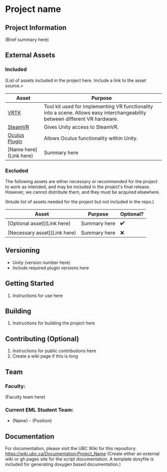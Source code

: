 # Project name
## Project Information
(Brief summary here)

## External Assets

### Included
(List of assets included in the project here. Include a link to the asset source.>

| Asset | Purpose |
| ------ | ------ |
| [VRTK](https://github.com/ExtendRealityLtd/VRTK) | Tool kit used for implementing VR functionality into a scene. Allows easy interchangeability between different VR hardware. |
| [SteamVR](https://github.com/ValveSoftware/steamvr_unity_plugin) | Gives Unity access to SteamVR. | 
| [Oculus Plugin](https://assetstore.unity.com/packages/tools/integration/oculus-integration-82022) | Allows Oculus functionality within Unity. |
| [Name here](Link here) | Summary here |

### Excluded
The following assets are either necessary or recommended for the project to work as intended, and may be included in the project's final release. However, we cannot distribute them, and they must be acquired elsewhere.

(Inlude list of assets needed for the project but not included in the repo.)

| Asset | Purpose | Optional? |
| ------ | ------ | ------ |
| [Optional asset](Link here) | Summary here | :heavy_check_mark: |
| [Necessary asset](Link here) | Summary here | :x: |

## Versioning

- Unity (version number here)
- Include required plugin versions here

## Getting Started

1. Instructions for use here

## Building

1. Instructions for building the project here

## Contributing (Optional) 

1. Instructions for public contributions here
2. Create a wiki page if this is long

## Team

### Faculty:
(Faculty team here)

### Current EML Student Team:

- (Name) - (Position)

## Documentation
For documentation, please visit the UBC Wiki for this repository: 
https://wiki.ubc.ca/Documentation:Project_Name
(Create either an external wiki or gh pages site for the script documentation. A template doxyfile is included for generating doxygen based documentation.)
